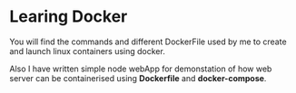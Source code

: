 # Learing Docker

You will find the commands and different DockerFile used by me to create and launch linux containers using docker.

Also I have written simple node webApp for demonstation of how web server can be containerised using **Dockerfile** and **docker-compose**.